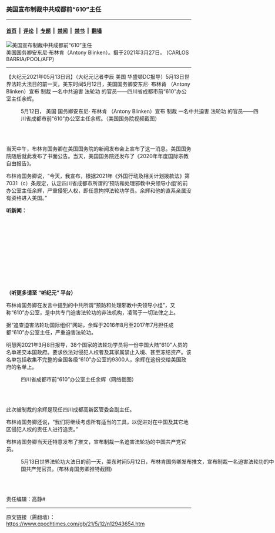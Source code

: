 ### 美国宣布制裁中共成都前“610”主任

---

#### [首页](../../../..?n12943654) &nbsp;|&nbsp; [评论](../../../../../epoch-comment?n12943654) &nbsp;|&nbsp; [专题](../../../../../epoch-special?n12943654) &nbsp;|&nbsp; [禁闻](../../../../../epoch-news?n12943654) &nbsp;|&nbsp; [禁书](../../../../../books?n12943654) &nbsp;|&nbsp; [翻墙](https://github.com/gfw-breaker/nogfw/blob/master/README.md?n12943654)


<div><img alt="美国宣布制裁中共成都前“610”主任" class="attachment-djy_600_400 size-djy_600_400 wp-post-image" src="https://i.epochtimes.com/assets/uploads/2021/03/id12846975-000_9343FX-600x400.jpeg"/>
<div class="caption">
 美国国务卿安东尼·布林肯（Antony Blinken）。摄于2021年3月27日。 (CARLOS BARRIA/POOL/AFP)
</div></div><hr/><div class="post_content" id="artbody" itemprop="articleBody">
 <!-- article content begin -->
 <p>
  【大纪元2021年05月13日讯】（大纪元记者李辰
  <ok href="https://www.epochtimes.com/gb/tag/%E7%BE%8E%E5%9B%BD.html">
   美国
  </ok>
  华盛顿DC报导）5月13日世界法轮大法日的前一天，美东时间5月12日，美国国务卿安东尼·
  <ok href="https://www.epochtimes.com/gb/tag/%E5%B8%83%E6%9E%97%E8%82%AF.html">
   布林肯
  </ok>
  （Antony Blinken）宣布
  <ok href="https://www.epochtimes.com/gb/tag/%E5%88%B6%E8%A3%81.html">
   制裁
  </ok>
  一名中共迫害
  <ok href="https://www.epochtimes.com/gb/tag/%E6%B3%95%E8%BD%AE%E5%8A%9F.html">
   法轮功
  </ok>
  的官员——四川省成都市前“610”办公室主任余辉。
 </p>
 <figure aria-describedby="caption-attachment-12943667" class="wp-caption aligncenter" id="attachment_12943667" style="width: 647px">
  <ok href="https://i.epochtimes.com/assets/uploads/2021/05/id12943667-Screen-Shot-2021-05-12-at-1.49.00-PM.png" target="_blank">
   <img alt="" class="size-full wp-image-12943667" src="https://i.epochtimes.com/assets/uploads/2021/05/id12943667-Screen-Shot-2021-05-12-at-1.49.00-PM.png"/>
  </ok>
  <br/><figcaption class="wp-caption-text" id="caption-attachment-12943667">
   5月12日，
   <ok href="https://www.epochtimes.com/gb/tag/%E7%BE%8E%E5%9B%BD.html">
    美国
   </ok>
   国务卿安东尼·
   <ok href="https://www.epochtimes.com/gb/tag/%E5%B8%83%E6%9E%97%E8%82%AF.html">
    布林肯
   </ok>
   （Antony Blinken）宣布
   <ok href="https://www.epochtimes.com/gb/tag/%E5%88%B6%E8%A3%81.html">
    制裁
   </ok>
   一名中共迫害
   <ok href="https://www.epochtimes.com/gb/tag/%E6%B3%95%E8%BD%AE%E5%8A%9F.html">
    法轮功
   </ok>
   的官员——四川省成都市前“610”办公室主任余辉。（美国国务院视频截图）
  </figcaption><br/>
 </figure><br/>
 <p>
  当天中午，布林肯国务卿在美国国务院的新闻发布会上宣布了这一消息。美国国务院随后就此发布了书面公告。当天，美国国务院还发布了《2020年年度国际宗教自由报告》。
 </p>
 <p>
  布林肯国务卿说，“今天，我宣布，根据2021年《外国行动及相关计划拨款法》第7031（c）条规定，认定四川省成都市所谓的‘预防和处理邪教中央领导小组’的前办公室主任余辉，严重侵犯人权，即任意拘押法轮功学员。余辉和他的直系亲属没有资格进入美国。”
 </p>
 <p>
  <strong>
   听新闻：
  </strong>
 </p>
 <div style="width: 100%; height: 170px; margin-bottom: 20px; border-radius: 10px; overflow: hidden;">
 </div>
 <p>
  <strong>
   （听更多请至
   <ok href="https://www.epochtimes.com/gb/podcast.htm">
    “听纪元”
   </ok>
   平台）
  </strong>
 </p>
 <p>
  布林肯国务卿在发言中提到的中共所谓“预防和处理邪教中央领导小组”，又称“610”办公室，是中共专门迫害法轮功的非法机构，凌驾于一切法律之上。
 </p>
 <p>
  据“追查迫害法轮功国际组织”网站，余辉于2016年8月至2017年7月担任成都“610”办公室主任，严重迫害法轮功。
 </p>
 <p>
  明慧网2021年3月8日报导，38个国家的法轮功学员将一份中国大陆“610”人员的名单递交本国政府。要求依法对侵犯人权者及其家属禁止入境、甚至冻结资产。该名单包括收集不完整的全国各级“610”办公室的9300人，余辉在这份交给美国政府的名单上。
 </p>
 <figure aria-describedby="caption-attachment-12944110" class="wp-caption aligncenter" id="attachment_12944110" style="width: 448px">
  <ok href="https://i.epochtimes.com/assets/uploads/2021/05/id12944110-yuhui.jpg" target="_blank">
   <img alt="" class="wp-image-12944110" src="https://i.epochtimes.com/assets/uploads/2021/05/id12944110-yuhui-600x367.jpg"/>
  </ok>
  <br/><figcaption class="wp-caption-text" id="caption-attachment-12944110">
   四川省成都市前“610”办公室主任余辉（网络截图）
  </figcaption><br/>
 </figure><br/>
 <p>
  此次被制裁的余辉是现任四川成都高新区管委会副主任。
 </p>
 <p>
  布林肯国务卿还说，“我们将继续考虑所有适当的工具，以促进对在中国及其它地区侵犯人权的责任人进行追责。”
 </p>
 <p>
  布林肯国务卿当天还特意发布了推文，宣布制裁一名迫害法轮功的中国共产党官员。
 </p>
 <figure aria-describedby="caption-attachment-12943793" class="wp-caption aligncenter" id="attachment_12943793" style="width: 692px">
  <ok href="https://i.epochtimes.com/assets/uploads/2021/05/id12943793-Screen-Shot-2021-05-12-at-2.47.20-PM.png" target="_blank">
   <img alt="" class="size-full wp-image-12943793" src="https://i.epochtimes.com/assets/uploads/2021/05/id12943793-Screen-Shot-2021-05-12-at-2.47.20-PM.png"/>
  </ok>
  <br/><figcaption class="wp-caption-text" id="caption-attachment-12943793">
   5月13日世界法轮功大法日的前一天，美东时间5月12日，布林肯国务卿发布推文，宣布制裁一名迫害法轮功的中国共产党官员。(布林肯国务卿推特截图)
  </figcaption><br/>
 </figure><br/>
 <p>
  责任编辑：高静#
 </p>
 <!-- article content end -->
 <div id="below_article_ad">
 </div>
</div>


---

原文链接（需翻墙）：https://www.epochtimes.com/gb/21/5/12/n12943654.htm